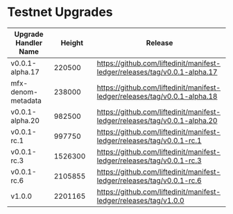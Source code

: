 # Testnet Upgrades

<table><thead><tr><th width="218.183349609375">Upgrade Handler Name</th><th width="192.2667236328125">Height</th><th width="330.63330078125">Release</th></tr></thead><tbody><tr><td>v0.0.1-alpha.17</td><td>220500</td><td><a href="https://github.com/liftedinit/manifest-ledger/releases/tag/v0.0.1-alpha.17">https://github.com/liftedinit/manifest-ledger/releases/tag/v0.0.1-alpha.17</a></td></tr><tr><td>mfx-denom-metadata</td><td>238000</td><td><a href="https://github.com/liftedinit/manifest-ledger/releases/tag/v0.0.1-alpha.18">https://github.com/liftedinit/manifest-ledger/releases/tag/v0.0.1-alpha.18</a></td></tr><tr><td>v0.0.1-alpha.20</td><td>982500</td><td><a href="https://github.com/liftedinit/manifest-ledger/releases/tag/v0.0.1-alpha.20">https://github.com/liftedinit/manifest-ledger/releases/tag/v0.0.1-alpha.20</a></td></tr><tr><td>v0.0.1-rc.1</td><td>997750</td><td><a href="https://github.com/liftedinit/manifest-ledger/releases/tag/v0.0.1-rc.1">https://github.com/liftedinit/manifest-ledger/releases/tag/v0.0.1-rc.1</a></td></tr><tr><td>v0.0.1-rc.3</td><td>1526300</td><td><a href="https://github.com/liftedinit/manifest-ledger/releases/tag/v0.0.1-rc.3">https://github.com/liftedinit/manifest-ledger/releases/tag/v0.0.1-rc.3</a></td></tr><tr><td>v0.0.1-rc.6</td><td>2105855</td><td><a href="https://github.com/liftedinit/manifest-ledger/releases/tag/v0.0.1-rc.6">https://github.com/liftedinit/manifest-ledger/releases/tag/v0.0.1-rc.6</a></td></tr><tr><td>v1.0.0</td><td>2201165</td><td><a href="https://github.com/liftedinit/manifest-ledger/releases/tag/v1.0.0">https://github.com/liftedinit/manifest-ledger/releases/tag/v1.0.0</a></td></tr></tbody></table>

